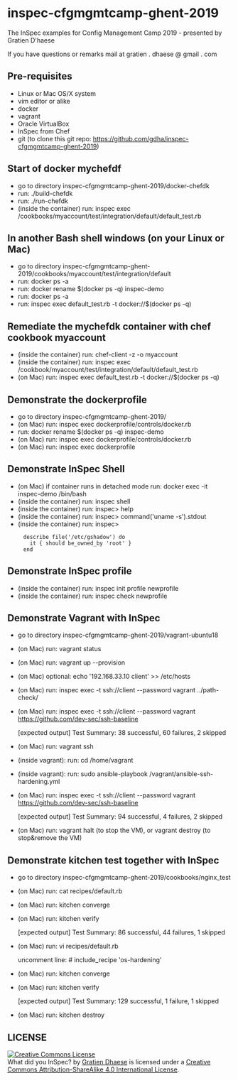 # inspec-cfgmgmtcamp-ghent-2019
The InSpec examples for Config Management Camp 2019 - presented by Gratien D'haese

If you have questions or remarks mail at gratien . dhaese @ gmail . com

## Pre-requisites
- Linux or Mac OS/X system
- vim editor or alike
- docker
- vagrant
- Oracle VirtualBox
- InSpec from Chef
- git (to clone this git repo: https://github.com/gdha/inspec-cfgmgmtcamp-ghent-2019)

## Start of docker mychefdf
- go to directory inspec-cfgmgmtcamp-ghent-2019/docker-chefdk
- run: ./build-chefdk
- run: ./run-chefdk
- (inside the container) run: inspec exec /cookbooks/myaccount/test/integration/default/default_test.rb

## In another Bash shell windows (on your Linux or Mac)
- go to directory inspec-cfgmgmtcamp-ghent-2019/cookbooks/myaccount/test/integration/default 
- run: docker ps -a
- run: docker rename $(docker ps -q) inspec-demo
- run: docker ps -a
- run: inspec exec default_test.rb -t docker://$(docker ps -q)

## Remediate the mychefdk container with chef cookbook myaccount
- (inside the container) run: chef-client -z -o myaccount
- (inside the container) run: inspec exec /cookbook/myaccount/test/integration/default/default_test.rb
- (on Mac) run: inspec exec default_test.rb -t docker://$(docker ps -q)

## Demonstrate the dockerprofile
- go to directory inspec-cfgmgmtcamp-ghent-2019/
- (on Mac) run: inspec exec dockerprofile/controls/docker.rb
- run: docker rename $(docker ps -q) inspec-demo
- (on Mac) run: inspec exec dockerprofile/controls/docker.rb
- (on Mac) run: inspec exec dockerprofile

## Demonstrate InSpec Shell
- (on Mac) if container runs in detached mode run: docker exec -it inspec-demo /bin/bash
- (inside the container) run: inspec shell
- (inside the container) run: inspec> help
- (inside the container) run: inspec> command('uname -s').stdout
- (inside the container) run: inspec>
```
     describe file('/etc/gshadow') do
       it { should be_owned_by 'root' }  
     end 
```

## Demonstrate InSpec profile
- (inside the container) run: inspec init profile newprofile
- (inside the container) run: inspec check newprofile

## Demonstrate Vagrant with InSpec
- go to directory inspec-cfgmgmtcamp-ghent-2019/vagrant-ubuntu18
- (on Mac) run: vagrant status
- (on Mac) run: vagrant up --provision
- (on Mac) optional: echo '192.168.33.10 client' >> /etc/hosts
- (on Mac) run: inspec exec -t ssh://client --password vagrant ../path-check/
- (on Mac) run: inspec exec -t ssh://client --password vagrant https://github.com/dev-sec/ssh-baseline

     [expected output] Test Summary: 38 successful, 60 failures, 2 skipped

- (on Mac) run: vagrant ssh
- (inside vagrant): run: cd /home/vagrant
- (inside vagrant): run: sudo ansible-playbook /vagrant/ansible-ssh-hardening.yml
- (on Mac) run: inspec exec -t ssh://client --password vagrant https://github.com/dev-sec/ssh-baseline

     [expected output] Test Summary: 94 successful, 4 failures, 2 skipped

- (on Mac) run: vagrant halt (to stop the VM), or vagrant destroy (to stop&remove the VM)
 
## Demonstrate kitchen test together with InSpec
- go to directory inspec-cfgmgmtcamp-ghent-2019/cookbooks/nginx_test
- (on Mac) run: cat recipes/default.rb
- (on Mac) run: kitchen converge
- (on Mac) run: kitchen verify

    [expected output] Test Summary: 86 successful, 44 failures, 1 skipped

- (on Mac) run: vi recipes/default.rb

    uncomment line: # include_recipe 'os-hardening'

- (on Mac) run: kitchen converge
- (on Mac) run: kitchen verify

    [expected output] Test Summary: 129 successful, 1 failure, 1 skipped

- (on Mac) run: kitchen destroy

## LICENSE

<a rel="license" href="http://creativecommons.org/licenses/by-sa/4.0/"><img alt="Creative Commons License" style="border-width:0" src="https://i.creativecommons.org/l/by-sa/4.0/88x31.png" /></a><br /><span xmlns:dct="http://purl.org/dc/terms/" property="dct:title">What did you InSpec?</span> by <a xmlns:cc="http://creativecommons.org/ns#" href="http://www.it3.be/" property="cc:attributionName" rel="cc:attributionURL">Gratien Dhaese</a> is licensed under a <a rel="license" href="http://creativecommons.org/licenses/by-sa/4.0/">Creative Commons Attribution-ShareAlike 4.0 International License</a>.

